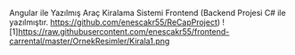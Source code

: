 Angular ile Yazılmış Araç Kiralama Sistemi Frontend (Backend Projesi C# ile yazılmıştır. https://github.com/enescakr55/ReCapProject)
![1]https://raw.githubusercontent.com/enescakr55/frontend-carrental/master/OrnekResimler/Kirala1.png
